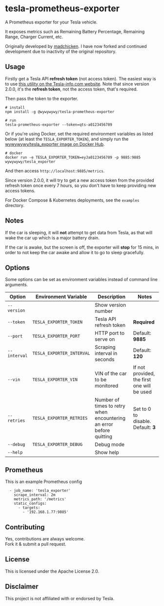 # tesla-prometheus-exporter

A Prometheus exporter for your Tesla vehicle.

It exposes metrics such as Remaining Battery Percentage, Remaining Range, Charger Current, etc.

Originally developed by [madchicken](https://github.com/madchicken/tesla-prometheus-exporter). I have now forked and continued development due to inactivity of the original repository.

## Usage

Firstly get a Tesla API **refresh token** (not access token). The easiest way is to use [this utility on the Tesla-info.com website](https://tesla-info.com/tesla-token.php). Note that since version 2.0.0, it's the **refresh token**, not the access token, that's required.

Then pass the token to the exporter.

    # install
    npm install -g @wywywywy/tesla-prometheus-exporter

    # run
    tesla-prometheus-exporter --token=qts-a0123456789

Or if you're using Docker, set the required environment variables as listed below (at least the `TESLA_EXPORTER_TOKEN`), and simply run the [wywywywy/tesla_exporter image on Docker Hub](https://hub.docker.com/r/wywywywy/tesla_exporter).

    # docker
    docker run -e TESLA_EXPORTER_TOKEN=eyJa0123456789 -p 9885:9885 wywywywy/tesla_exporter

And then access `http://localhost:9885/metrics`.

Since version 2.0.0, it will try to get a new access token from the provided refresh token once every 7 hours, so you don't have to keep providing new access tokens.

For Docker Compose & Kubernetes deployments, see the `examples` directory.

## Notes

If the car is sleeping, it will **not** attempt to get data from Tesla, as that will wake the car up which is a major battery drain.

If the car is awake, but the screen is off, the exporter will **stop** for 15 mins, in order to not keep the car awake and allow it to go to sleep gracefully.

## Options

Some options can be set as environment variables instead of command line arguments.

| Option | Environment Variable | Description | Notes |
|---|---|---|---|
| `--version` | | Show version number | |
| `--token` | `TESLA_EXPORTER_TOKEN`| Tesla API refresh token | **Required**  |
| `--port` | `TESLA_EXPORTER_PORT`| HTTP port to serve on | Default: **9885**  |
| `--interval` | `TESLA_EXPORTER_INTERVAL`| Scraping interval in seconds | Default: **120**  |
| `--vin` | `TESLA_EXPORTER_VIN`| VIN of the car to be monitored | If not provided, the first one will be used  |
| `--retries` | `TESLA_EXPORTER_RETRIES`| Number of times to retry when encountering an error before quitting | Set to 0 to disable. Default: **3**  |
| `--debug` | `TESLA_EXPORTER_DEBUG` | Debug mode | |
| `--help` | | Show help | |

## Prometheus

This is an example Prometheus config

```
  - job_name: 'tesla_exporter'
    scrape_interval: 2m
    metrics_path: '/metrics'
    static_configs:
      - targets:
        - '192.168.1.77:9885'
```

## Contributing

Yes, contributions are always welcome.  
Fork it & submit a pull request.

## License

This is licensed under the Apache License 2.0.

## Disclaimer

This project is not affiliated with or endorsed by Tesla.
